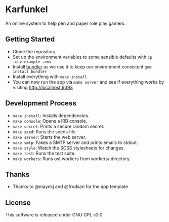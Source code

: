 # Karfunkel

An online system to help pen and paper role play gamers.

## Getting Started

* Clone the repository
* Set up the environment variables to some sensible defaults with `cp .env.example .env`
* Install [bundler](http://bundler.io) as we use it to keep our environment consistent `gem install bundler`
* Install everything with `make install`
* You can now run the app via `make server` and see if everything works by visiting [http://localhost:9393](http://localhost:9393)

## Development Process

* `make install`: Installs dependencies.
* `make console`: Opens a IRB console.
* `make secret`: Prints a secure random secret.
* `make seed`: Runs the seeds file.
* `make server`: Starts the web server.
* `make smtp`: Fakes a SMTP server and prints emails to stdout.
* `make style`: Watch the SCSS stylesheets for changes.
* `make test`: Runs the test suite.
* `make workers`: Runs ost workers from workers/ directory.

## Thanks

* Thanks to @maynkj and @frodsan for the app template

## License

This software is released under GNU GPL v3.0

